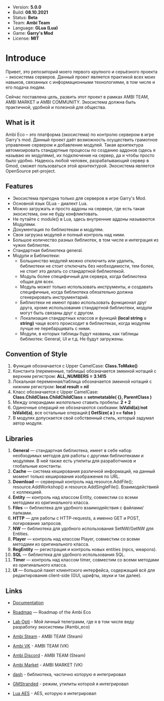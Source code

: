 * Version: __5.0.0__
* Build: __08.10.2021__
* Status: __Beta__
* Team: __Ambi Team__
* Language: __GLua (Lua)__
* Game: __Garry's Mod__
* License: __MIT__

# Introduce

Привет, это репозиторий моего первого крупного и серьёзного проекта – экосистема серверов.
Данный проект является практикой всех моих навыков, связанных с информационными технологиями, в том числе и его подача людям. 

Сейчас поставлена цель, развить этот проект в рамках AMBI TEAM, AMBI MARKET и AMBI COMMUNITY. Экосистема должна быть практичной, удобной и полезной для общества.

## What is it

Ambi Eco – это платформа (экосистема) по контролю сервером в игре Garry's mod. Данный проект даёт возможность осуществить грамотное управление сервером и добавление модулей. Такая архитектура автомизировать стандартные процессы по созданию аддонов (здесь я называю их модулями), их подключение на сервер, да и чтобы просто было удобно. Надеюсь любой человек, разрабатывающий сервер в Gmod, сможет пользоваться этой архитектурой. Экосистема является OpenSource pet-project. 

## Features

*   Экосистема пригодна только для серверов в игре Garry's Mod.
*   Основной язык GLua - диалект Lua.
*   Можно загружать и просто аддоны на сервере, где есть такая экосистема, они не буду конфликтовать.
*   Не путайте с module() в Lua, здесь внутренние аддоны называются Модулями.
*   Документация по библиотекам и модулям.
*   Своя загрузка модулей и полный контроль над ними.
*   Большое количество разных библиотек, в том числе и интеграция из чужих библиотек.
*   Стандартная библиотека general.
*   Модули и Библиотеки:
    * Большинство модулей можно отключить или удалить, библиотеки не стоит отключать без необходимости, тем более, не стоит это делать со стандартной библиотекой. 
    * Модуль более специфичный для сервера, когда библиотека общая для всех. 
    * Модуль может только использовать инструменты, и создавать специфичные, когда библиотека обязательно должна сгенерировать инструментарий.
    * Библиотеки не имеют право использовать функционал друг друга, кроме использования стандартной библиотеки, модули могут быть связаны друг с другом.
    * Локализация стандартных классов и функций **(local string = string)** чаще всего происходит в библиотеках, когда модулям лучше не перебарщивать с ними.
    * Модули, в которых таблицы будут названы, как таблицы библиотек: General, UI и т.д. Не будут загружены.

## Convention of Style

  1. Функция обозначается с Upper CamelCase: __Class.ToMake()__
  2. Константа (переменные, таблицы) обозначается змеиной нотаций с верхним регистром: __ALL_NUMBERS = 3.1415__
  3. Локальная переменная/таблица обозначается змеиной нотаций с нижним регистром: __local result = nil__
  4. Класс обозначается с Upper CamelCase: __Class.ChildClass.ChildChildClass = setmetatable( {}, ParentClass )__
  5. Между операндами _желательно_ ставить пробелы: __2 + 2__
  6. Одиночные операций не обозначаются скобками: __IsValid(a)__/__not IsValid(a)__, все остальные операций:__( GetSize( a ) == false )__
  7. В модулях допускается свой собственный стиль, который задумал автор модуля.

## Libraries

  1. **General** — стандартная библиотека, имеет в себе набор необходимых методов для работы с другими библиотеками и модулями. В ней также есть утилиты для разработчиков и глобальные константы. 
  2. **Cache** — система кеширования различной информаций, на данный момент только кеширования изображения по URL.
  3. **Download** — серверный контроль над resource.AddFile(); resource.AddWorkshop() и resource.AddSingleFile(). Взаимодействией с коллекцией.
  4. **Entity** — контроль над классом Entity, совместим со всеми методами из оригинального класса.
  5. **Files** — библиотека для удобного взаимодействия с файлами/папками.
  6. **HTTP** — для работы с HTTP-requests, а именно GET и POST, логирование запросов.
  7. **NW** — библиотека для удобного использования SetNW/GetNW для Entities.
  8. **Player** — контроль над классом Player, совместим со всеми методами из оригинального класса.
  9. **RegEntity** — регистрация и контроль новых entities (npcs, weapons).
  10. **SQL** — библиотека для удобного использования SQL.
  11. **Timer** — контроль над классом timer, совместим со всеми методами из оригинального класса.
  12. **UI** — большой пакет клиентского интерфейса, содержащий всё для редактирования client-side (GUI, шрифты, звуки и так далее).

 ## Links
 * [Documentation](https://app.gitbook.com/@titanovskyteam/s/ambi-eco/)
 * [Roadmap](https://trello.com/b/lIXpnz0s/ambi-eco-roadmap) — Roadmap of the Ambi Eco
 * [Lab Opti](https://t.me/joinchat/9yzHx5ANTn0wYTM6) - Мой личный телеграмм, где я в том числе веду разработку экосистемы (#ambi_eco)
 * [Ambi Steam](https://steamcommunity.com/groups/ambiteam) - AMBI TEAM (Steam)
 * [Ambi VK](https://vk.com/ambi_team) - AMBI TEAM (VK)
 * [Ambi Discord](https://discord.com/invite/jQHvsHX9eV) - AMBI TEAM (Steam)
 * [Ambi Market](https://vk.com/ambi_market) - AMBI MARKET (VK)

 * [dash](https://github.com/SuperiorServers/dash) - библиотека, частично которую я интегрировал
 * [GMStranded](https://github.com/Odic-Force/GMStranded) - режим, утилиты которой я интегрировал
 * [Lua AES](https://github.com/idiomic/Lua_AES/tree/d25c2c191a3b54afe9fc8b85cd0123a2bcfb2494) - AES, которую я интегрировал
